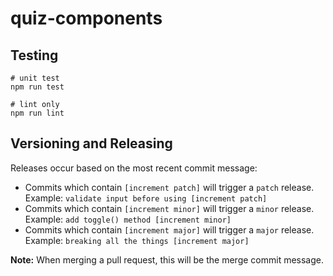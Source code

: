 # quiz-components

## Testing

```shell
# unit test
npm run test

# lint only
npm run lint
```

## Versioning and Releasing

Releases occur based on the most recent commit message:
* Commits which contain `[increment patch]` will trigger a `patch` release. Example: `validate input before using [increment patch]`
* Commits which contain `[increment minor]` will trigger a `minor` release. Example: `add toggle() method [increment minor]`
* Commits which contain `[increment major]` will trigger a `major` release. Example: `breaking all the things [increment major]`

**Note:** When merging a pull request, this will be the merge commit message.